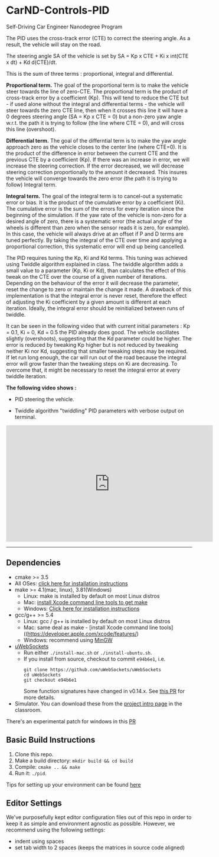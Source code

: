 # CarND-Controls-PID
Self-Driving Car Engineer Nanodegree Program

The PID uses the cross-track error (CTE) to correct the steering angle. As a result, the vehicle will stay on the road.

The steering angle SA of the vehicle is set by SA = Kp x CTE + Ki x int(CTE x dt) + Kd d(CTE)/dt. 

This is the sum of three terms : proportional, integral and differential. 

**Proportional term.** The goal of the proportional term is to make the vehicle steer towards the line of zero-CTE. The proportional term is the product of cross-track error by a coefficient (Kp). This will tend to reduce the CTE but - if used alone without the integral and differential terms - the vehicle will steer towards the zero CTE line, then when it crosses this line it will have a 0 degrees steering angle (SA = Kp x CTE = 0) but a non-zero yaw angle w.r.t. the path it is trying to follow (the line where CTE = 0), and will cross this line (overshoot). 

**Differential term.** The goal of the differntial term is to make the yaw angle approach zero as the vehicle closes to the center line (where CTE=0).  It is the product of the difference in error between the current CTE and the previous CTE by a coefficient (Kp). If there was an increase in error, we will increase the steering correction. If the error decreased, we will decrease steering correction proportionally to the amount it decreased. This insures the vehicle will converge towards the zero error (the path it is trying to follow) Integral term. 

**Integral term.** The goal of the integral term is to cancel-out a systematic error or bias. It is the product of the cumulative error by a coefficient (Ki). The cumulative error is the sum of the errors for every iteration since the beginning of the simulation. If the yaw rate of the vehicle is non-zero for a desired angle of zero, there is a systematic error (the actual angle of the wheels is different than zero when the sensor reads it is zero, for example). In this case, the vehicle will always drive at an offset if P and D terms are tuned perfectly. By taking the integral of the CTE over time and applying a proportional correction, this systematic error will end up being cancelled. 

The PID requires tuning the Kp, Ki and Kd terms. This tuning was achieved using Twiddle algorithm explained in class. The twiddle algorithm adds a small value to a parameter (Kp, Ki or Kd), than calculates the effect of this tweak on the CTE over the course of a given number of iterations. Depending on the behaviour of the error it will decrease the parameter, reset the change to zero or maintain the change it made. A drawback of this implementation is that the integral error is never reset, therefore the effect of adjusting the Ki coefficient by a given amount is different at each iteration. Ideally, the integral error should be reinitialized between runs of twiddle. 

It can be seen in the following video that with current initial parameters : Kp = 0.1, Ki = 0, Kd = 0.5 the PID already does good. The vehicle oscillates slightly (overshoots), suggesting that the Kd parameter could be higher. The error is reduced by tweaking Kp higher but is not reduced by tweaking neither Ki nor Kd, suggesting that smaller tweaking steps may be required. If let run long enough, the car will run out of the road because the integral error will grow faster than the tweaking steps on Ki are decreasing. To overcome that, it might be necessary to reset the integral error at every twiddle iteration. 

**The following video shows :** 

- PID steering the vehicle.

- Twiddle algorithm "twiddling" PID parameters with verbose output on terminal.

<iframe width="560" height="315" src="https://www.youtube.com/embed/TSpdTJ-X8rQ" frameborder="0" allow="autoplay; encrypted-media" allowfullscreen></iframe>


---

## Dependencies

* cmake >= 3.5
 * All OSes: [click here for installation instructions](https://cmake.org/install/)
* make >= 4.1(mac, linux), 3.81(Windows)
  * Linux: make is installed by default on most Linux distros
  * Mac: [install Xcode command line tools to get make](https://developer.apple.com/xcode/features/)
  * Windows: [Click here for installation instructions](http://gnuwin32.sourceforge.net/packages/make.htm)
* gcc/g++ >= 5.4
  * Linux: gcc / g++ is installed by default on most Linux distros
  * Mac: same deal as make - [install Xcode command line tools]((https://developer.apple.com/xcode/features/)
  * Windows: recommend using [MinGW](http://www.mingw.org/)
* [uWebSockets](https://github.com/uWebSockets/uWebSockets)
  * Run either `./install-mac.sh` or `./install-ubuntu.sh`.
  * If you install from source, checkout to commit `e94b6e1`, i.e.
    ```
    git clone https://github.com/uWebSockets/uWebSockets 
    cd uWebSockets
    git checkout e94b6e1
    ```
    Some function signatures have changed in v0.14.x. See [this PR](https://github.com/udacity/CarND-MPC-Project/pull/3) for more details.
* Simulator. You can download these from the [project intro page](https://github.com/udacity/self-driving-car-sim/releases) in the classroom.

There's an experimental patch for windows in this [PR](https://github.com/udacity/CarND-PID-Control-Project/pull/3)

## Basic Build Instructions

1. Clone this repo.
2. Make a build directory: `mkdir build && cd build`
3. Compile: `cmake .. && make`
4. Run it: `./pid`. 

Tips for setting up your environment can be found [here](https://classroom.udacity.com/nanodegrees/nd013/parts/40f38239-66b6-46ec-ae68-03afd8a601c8/modules/0949fca6-b379-42af-a919-ee50aa304e6a/lessons/f758c44c-5e40-4e01-93b5-1a82aa4e044f/concepts/23d376c7-0195-4276-bdf0-e02f1f3c665d)

## Editor Settings

We've purposefully kept editor configuration files out of this repo in order to
keep it as simple and environment agnostic as possible. However, we recommend
using the following settings:

* indent using spaces
* set tab width to 2 spaces (keeps the matrices in source code aligned)
